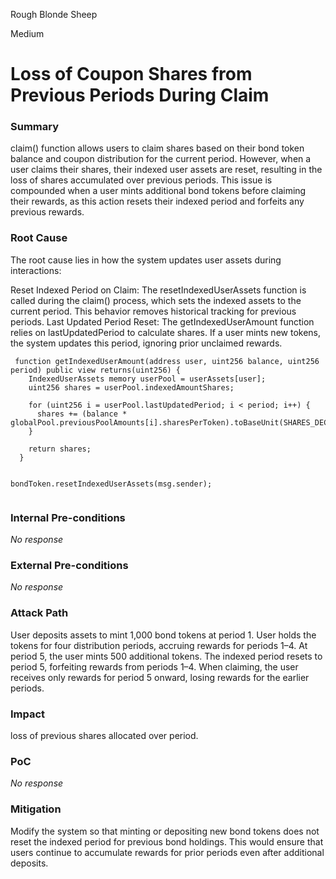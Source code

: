 Rough Blonde Sheep

Medium

# Loss of Coupon Shares from Previous Periods During Claim

### Summary

claim() function allows users to claim shares based on their bond token balance and coupon distribution for the current period. However, when a user claims their shares, their indexed user assets are reset, resulting in the loss of shares accumulated over previous periods. This issue is compounded when a user mints additional bond tokens before claiming their rewards, as this action resets their indexed period and forfeits any previous rewards.

### Root Cause

The root cause lies in how the system updates user assets during interactions:

Reset Indexed Period on Claim: The resetIndexedUserAssets function is called during the claim() process, which sets the indexed assets to the current period. This behavior removes historical tracking for previous periods.
Last Updated Period Reset: The getIndexedUserAmount function relies on lastUpdatedPeriod to calculate shares. If a user mints new tokens, the system updates this period, ignoring prior unclaimed rewards.
```solidity 
 function getIndexedUserAmount(address user, uint256 balance, uint256 period) public view returns(uint256) {
    IndexedUserAssets memory userPool = userAssets[user];
    uint256 shares = userPool.indexedAmountShares;

    for (uint256 i = userPool.lastUpdatedPeriod; i < period; i++) {
      shares += (balance * globalPool.previousPoolAmounts[i].sharesPerToken).toBaseUnit(SHARES_DECIMALS);
    }

    return shares;
  }


bondToken.resetIndexedUserAssets(msg.sender);


```


### Internal Pre-conditions

_No response_

### External Pre-conditions

_No response_

### Attack Path
User deposits assets to mint 1,000 bond tokens at period 1.
User holds the tokens for four distribution periods, accruing rewards for periods 1–4.
At period 5, the user mints 500 additional tokens.
The indexed period resets to period 5, forfeiting rewards from periods 1–4.
When claiming, the user receives only rewards for period 5 onward, losing rewards for the earlier periods.
### Impact

loss of previous shares allocated over period.

### PoC

_No response_

### Mitigation

Modify the system so that minting or depositing new bond tokens does not reset the indexed period for previous bond holdings. This would ensure that users continue to accumulate rewards for prior periods even after additional deposits.